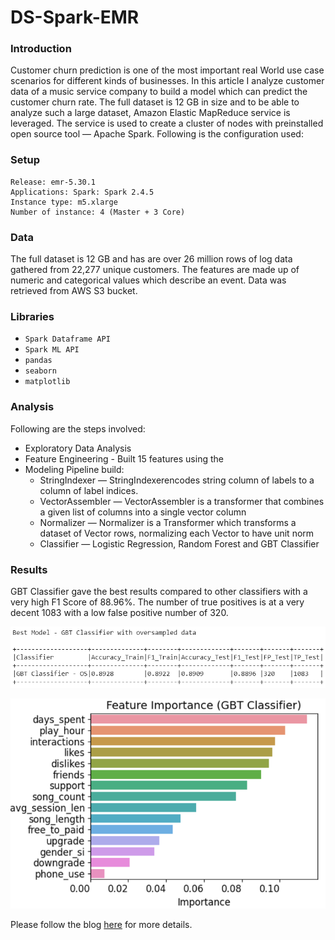 # DS-Spark-EMR

### Introduction

Customer churn prediction is one of the most important real World use case scenarios for different kinds of businesses. In this article I analyze customer data of a music service company to build a model which can predict the customer churn rate. The full dataset is 12 GB in size and to be able to analyze such a large dataset, Amazon Elastic MapReduce service is leveraged. The service is used to create a cluster of nodes with preinstalled open source tool — Apache Spark. Following is the configuration used:

### Setup

```
Release: emr-5.30.1
Applications: Spark: Spark 2.4.5 
Instance type: m5.xlarge
Number of instance: 4 (Master + 3 Core)
```

### Data

The full dataset is 12 GB and has are over 26 million rows of log data gathered from 22,277 unique customers. The features are made up of numeric and categorical values which describe an event. Data was retrieved from AWS S3 bucket.

### Libraries

* `Spark Dataframe API`
* `Spark ML API`
* `pandas`
* `seaborn`
* `matplotlib`


### Analysis

Following are the steps involved:

* Exploratory Data Analysis
* Feature Engineering - Built 15 features using the 
* Modeling Pipeline build:
  * StringIndexer — StringIndexerencodes string column of labels to a column of label indices. 
  * VectorAssembler — VectorAssembler is a transformer that combines a given list of columns into a single vector column
  * Normalizer — Normalizer is a Transformer which transforms a dataset of Vector rows, normalizing each Vector to have unit norm
  * Classifier — Logistic Regression, Random Forest and GBT Classifier
  
### Results

GBT Classifier gave the best results compared to other classifiers with a very high F1 Score of 88.96%. The number of true positives is at a very decent 1083 with a low false positive number of 320. 

![Best Model Results](https://github.com/mallik3006/DS-Spark-EMR/blob/master/best_model_gbt.png)

![Feature Importance](https://github.com/mallik3006/DS-Spark-EMR/blob/master/feature_importance_gbt.png)

Please follow the blog [here](https://medium.com/@mallik30/customer-churn-prediction-using-amazon-emr-and-apache-spark-a6fd37126f0b?sk=76af45e4628c64eca9a27aebd9e93ad0) for more details.
